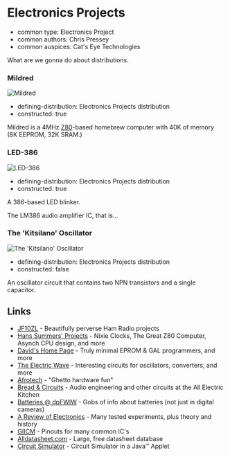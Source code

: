Electronics Projects
====================

*   common type: Electronics Project
*   common authors: Chris Pressey
*   common auspices: Cat's Eye Technologies

What are we gonna do about distributions.

### Mildred

![Mildred](http://catseye.tc/modules/electronics-projects/mildred/doc/mildred_photo.jpg)

*   defining-distribution: Electronics Projects distribution
*   constructed: true

Mildred is a 4MHz [Z80][]-based homebrew computer
with 40K of memory (8K EEPROM, 32K SRAM.)

### LED-386

![LED-386](http://catseye.tc/modules/electronics-projects/led386/doc/led386_photo.jpg)

*   defining-distribution: Electronics Projects distribution
*   constructed: true

A 386-based LED blinker.

The LM386 audio amplifier IC, that is...

### The 'Kitsilano' Oscillator

![The 'Kitsilano' Oscillator](http://catseye.tc/modules/electronics-projects/kitsilano/kitsilano.png)

*   defining-distribution: Electronics Projects distribution
*   constructed: false

An oscillator circuit that contains two NPN transistors and
a single capacitor.

[Z80]: https://github.com/catseye/Chrysoberyl/blob/master/article/Retrocomputing.md#z80

Links
-----

* [JF10ZL](http://www.intio.or.jp/jf10zl/) - Beautifully perverse Ham Radio projects
* [Hans Summers' Projects](http://www.hanssummers.com/) - Nixie Clocks, The Great Z80 Computer, Asynch CPU design, and more
* [David's Home Page](https://web.archive.org/web/20130302001557/http://www.dsaprojects.110mb.com/) - Truly minimal EPROM &amp; GAL programmers, and more
* [The Electric Wave](http://www.reocities.com/CapeCanaveral/Lab/5185/electronics.html) - Interesting circuits for oscillators, converters, and more
* [Afrotech](http://www.afrotechmods.com/) - "Ghetto hardware fun"
* [Bread &amp; Circuits](http://www.all-electric.com/b&amp;cmain.html) - Audio engineering and other circuits at the All Electric Kitchen
* [Batteries @ dpFWIW](https://web.archive.org/web/20131121103753/http://dpfwiw.com/batteries.htm) - Gobs of info about batteries (not just in digital cameras)
* [A Review of Electronics](http://www.du.edu/~etuttle/electron/elecindx.htm) - Many tested experiments, plus theory and history
* [GIICM](http://www.kingswood-consulting.co.uk/giicm/) - Pinouts for many common IC's
* [Alldatasheet.com](http://www.alldatasheet.com/) - Large, free datasheet database
* [Circuit Simulator](http://www.falstad.com/circuit/) - Circuit Simulator in a Java™ Applet
